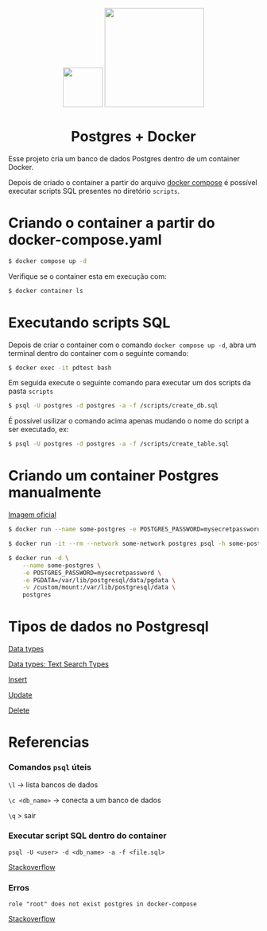 <p align="center">
	<img src="https://upload.wikimedia.org/wikipedia/commons/2/29/Postgresql_elephant.svg" width=80>
	<img src="https://upload.wikimedia.org/wikipedia/en/f/f4/Docker_logo.svg" width=200>
</p>
<p align="center">
</p>

<h1 align="center">Postgres + Docker</h1>

Esse projeto cria um banco de dados Postgres dentro de um container Docker.

Depois de criado o container a partir do arquivo [docker compose](docker-compose.yaml) é possível executar scripts SQL presentes no diretório `scripts`.

# Criando o container a partir do docker-compose.yaml

```sh
$ docker compose up -d
```

Verifique se o container esta em execução com:

```sh
$ docker container ls
```

# Executando scripts SQL

Depois de criar o container com o comando `docker compose up -d`, abra um terminal dentro do container com o seguinte comando:

```bash
$ docker exec -it pdtest bash
```

Em seguida execute o seguinte comando para executar um dos scripts da pasta `scripts`

```bash
$ psql -U postgres -d postgres -a -f /scripts/create_db.sql
```

É possível usilizar o comando acima apenas mudando o nome do script a ser executado, ex:


```bash
$ psql -U postgres -d postgres -a -f /scripts/create_table.sql
```

# Criando um container Postgres manualmente

[Imagem oficial](https://hub.docker.com/_/postgres)

```sh
$ docker run --name some-postgres -e POSTGRES_PASSWORD=mysecretpassword -d postgres
```

```sh
$ docker run -it --rm --network some-network postgres psql -h some-postgres -U postgres
```

```sh
$ docker run -d \
	--name some-postgres \
	-e POSTGRES_PASSWORD=mysecretpassword \
	-e PGDATA=/var/lib/postgresql/data/pgdata \
	-v /custom/mount:/var/lib/postgresql/data \
	postgres
```

# Tipos de dados no Postgresql

[Data types](https://www.postgresql.org/docs/current/datatype.html)

[Data types: Text Search Types](https://www.postgresql.org/docs/current/datatype-textsearch.html)

[Insert](https://www.postgresql.org/docs/8.1/sql-insert.html)

[Update](https://www.postgresql.org/docs/12/sql-update.html)

[Delete](https://www.postgresql.org/docs/current/sql-delete.html)


# Referencias

### Comandos `psql` úteis

`\l` -> lista bancos de dados

`\c <db_name>` -> conecta a um banco de dados

`\q` > sair

### Executar script SQL dentro do container

`psql -U <user> -d <db_name> -a -f <file.sql>`

[Stackoverflow](https://stackoverflow.com/questions/9736085/run-a-postgresql-sql-file-using-command-line-arguments)


### Erros

`role "root" does not exist postgres in docker-compose`

[Stackoverflow](https://stackoverflow.com/questions/60193781/postgres-with-docker-compose-gives-fatal-role-root-does-not-exist-error)
